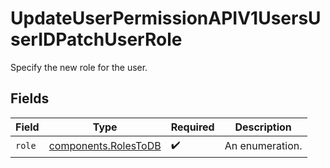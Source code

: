 # UpdateUserPermissionAPIV1UsersUserIDPatchUserRole

Specify the new role for the user.


## Fields

| Field                                                        | Type                                                         | Required                                                     | Description                                                  |
| ------------------------------------------------------------ | ------------------------------------------------------------ | ------------------------------------------------------------ | ------------------------------------------------------------ |
| `role`                                                       | [components.RolesToDB](../../models/components/rolestodb.md) | :heavy_check_mark:                                           | An enumeration.                                              |